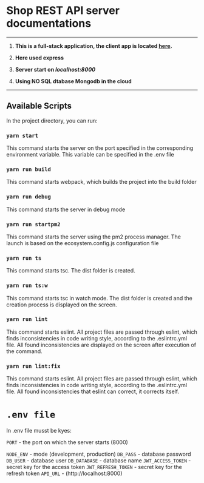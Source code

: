 # Shop REST API server documentations

----

1. **This is a full-stack application, the client app is located [here](https://github.com/mykola-kond-73/shop).**

2. **Here used express**

3. **Server start on *localhost:8000***

4. **Using NO SQL dtabase Mongodb in the cloud**

---

## Available Scripts

In the project directory, you can run:

### `yarn start`

This command starts the server on the port specified in the corresponding environment variable. This variable can be specified in the .env file

### `yarn run build`

This command starts webpack, which builds the project into the build folder

### `yarn run debug`

This command starts the server in debug mode

### `yarn run startpm2`

This command starts the server using the pm2 process manager. The launch is based on the ecosystem.config.js configuration file

### `yarn run ts`

This command starts tsc. The dist folder is created.

### `yarn run ts:w`

This command starts tsc in watch mode. The dist folder is created and the creation process is displayed on the screen.

### `yarn run lint`

This command starts eslint. All project files are passed through eslint, which finds inconsistencies in code writing style, according to the .eslintrc.yml file. All found inconsistencies are displayed on the screen after execution of the command.

### `yarn run lint:fix`

This command starts eslint. All project files are passed through eslint, which finds inconsistencies in code writing style, according to the .eslintrc.yml file. All found inconsistencies that eslint can correct, it corrects itself.

# `.env file`
In .env file musst be kyes:

`PORT` - the port on which the server starts (8000)

`NODE_ENV` - mode (development, production)
`DB_PASS` - database password
`DB_USER` - database user
`DB_DATABASE` - database name
`JWT_ACCESS_TOKEN` - secret key for the access token
`JWT_REFRESH_TOKEN` - secret key for the refresh token
`API_URL` - (http://localhost:8000)